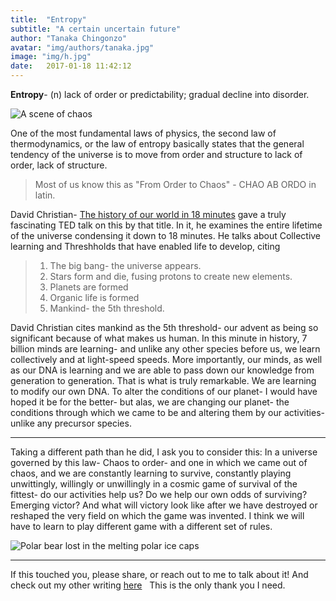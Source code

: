 ```yaml
---
title:  "Entropy"
subtitle: "A certain uncertain future"
author: "Tanaka Chingonzo"
avatar: "img/authors/tanaka.jpg"
image: "img/h.jpg"
date:   2017-01-18 11:42:12
---
```


**Entropy**- (n) lack of order or predictability; gradual decline into disorder.

![A scene of chaos](http://images2.laweekly.com/imager/u/original/5569027/breaking_glass_ball_by_ghoosstt-d5xovz4.jpg)

One of the most fundamental laws of physics, the second law of thermodynamics, or the law of entropy basically states that the general tendency of the universe is to move from order and structure to lack of order, lack of structure.

> Most of us know this as "From Order to Chaos" -  CHAO AB ORDO in latin.

 David Christian- [The history of our world in 18 minutes](https://www.ted.com/talks/david_christian_big_history/transcript?language=en) gave a truly fascinating TED talk on this by that title. In it, he examines the entire lifetime of the universe condensing it down to 18 minutes. He talks about Collective learning and Threshholds that have enabled life to develop, citing

> 1. The big bang- the universe appears.
 >2. Stars form and die, fusing protons to create new elements.
 >3. Planets are formed
 >4. Organic life is formed
 >5. Mankind- the 5th threshold.


David Christian cites mankind as the 5th threshold- our advent as being so significant because of what makes us human. In this minute in history, 7 billion minds are learning- and unlike any other species before us, we learn collectively and at light-speed speeds. More importantly, our minds, as well as our DNA is learning and we are able to pass down our knowledge from generation to generation. That is what is truly remarkable. We are learning to modify our own DNA. To alter the conditions of our planet- I would have hoped it be for the better- but alas, we are changing our planet- the conditions through which we came to be and altering them by our activities- unlike any precursor species.


----------


Taking a different path than he did, I ask you to consider this: In a universe governed by this law- Chaos to order- and one in which we came out of chaos, and we are constantly learning to survive, constantly playing unwittingly, willingly or unwillingly in a cosmic game of survival of the fittest- do our activities help us? Do we help our own odds of surviving? Emerging victor? And what will victory look like after we have destroyed or reshaped the very field on which the game was invented. I think we will have to learn to play different game with a different set of rules.

![Polar bear lost in the melting polar ice caps](http://www.theblackvault.com/documentarchive/wp-content/uploads/2015/03/8845010-stop-global-warming.jpg)



---

If this touched you, please share, or reach out to me to talk about it! And check out my other writing [here](http://medium.com/@tanakachingonzo)
 
This is the only thank you I need.
